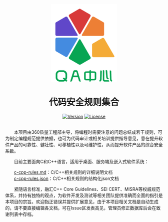 <div align="center">

<img width="210px" src="main-logo.png">
  
# 代码安全规则集合

[![Version](https://img.shields.io/badge/v-1.0-blue)](https://github.com/Qihoo360/safe-rules/blob/main/c-cpp-rules.md)
[![License](https://img.shields.io/badge/license-Apache--2.0-brightgreen)](https://github.com/Qihoo360/safe-rules/blob/main/LICENSE)

</div>

&emsp;&emsp;  
&emsp;&emsp;本项目由360质量工程部主导，将编程时需要注意的问题总结成若干规则，可为制定编程规范提供依据，也可为代码审计或相关培训提供指导意见，意在提升软件产品的可靠性、健壮性、可移植性以及可维护性，从而提升软件产品的综合安全系数。  

&emsp;&emsp;目前主要面向C和C++语言，适用于桌面、服务端及嵌入式软件系统：

&emsp;&emsp;[c-cpp-rules.md](https://github.com/Qihoo360/safe-rules/blob/main/c-cpp-rules.md)：C/C++相关规则的详细说明文档  
&emsp;&emsp;[c-cpp-rules.json](https://github.com/Qihoo360/safe-rules/blob/main/c-cpp-rules.json)：C/C++相关规则的结构化json文档  

&emsp;&emsp;紧随语言标准，融汇C++ Core Guidelines、SEI CERT、MISRA等权威规范体系，并持有独特的观点，为软件开发及测试等相关团队提供准确而全面的指引是本项目的宗旨。欢迎指正错误并提供扩展意见，由于本项目相关文档是自动生成的，请不要直接编辑各文档，可在Issue区发表高见，管理员修正数据库后会在致谢列表中存档。  
